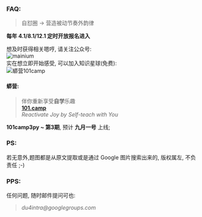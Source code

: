 <br/>

<h3>FAQ:</h3>
<blockquote>
<p>
    自怼圈 -> 营造被动节奏外韵律
</p>
</blockquote>
<p>
<b>每年 4.1/8.1/12.1 定时开放报名进入
</b>

</p>
<p>想及时获得相关嗯哼, 请关注公众号:
    <br/>
<img alt="mainium" src="https://ipic.zoomquiet.top/2019-10-12-mainium-qr-barnner.jpg"/>
<!--
<img alt="PythoniCamp" src="http://0.zoomquiet.top/logos/101.camp/banner_101camp_h191.jpg"/>
-->
    <br/>
实在想立即开始感受, 可以加入知识星球(免费):
    <br/>

<img alt="蟒营101camp" src="https://ipic.zoomquiet.top/2019-08-09-190809camp101.jpeg"/>

</p>

<h4>蟒营:</h4>
<blockquote>
<p>
    伴你重新享受<b>自学</b>乐趣
<br/>
    <b>
    <a href="https://101.camp/">101.camp</a>
    </b>
<br/>
    <i>
    Reactivate Joy by Self-teach with You
    </i>
</p>

</blockquote>
<p>
<b>101camp3py ~ 第3期</b>, 预计 <b>九月一号</b> 上线;
</p>


<h3>PS:</h3>

<p>若无意外,题图都是从原文提取或是通过 Google 图片搜索出来的, 版权属左, 不负责任 ;-)</p>

<h3>PPS:</h3>
<p>
    任何问题, 随时邮件提问可也:
</p>
<blockquote>
<p>
    <i>
    du4intra@googlegroups.com
    </i>
</p>
</blockquote>


